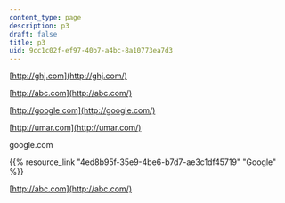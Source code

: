 ```yaml
---
content_type: page
description: p3
draft: false
title: p3
uid: 9cc1c02f-ef97-40b7-a4bc-8a10773ea7d3
---
```

[http://ghj.com](http://ghj.com/)

[http://abc.com](http://abc.com/)

[http://google.com](http://google.com/)

[http://umar.com](http://umar.com/)

google.com

{{% resource_link "4ed8b95f-35e9-4be6-b7d7-ae3c1df45719" "Google" %}}

[http://abc.com](http://abc.com/)